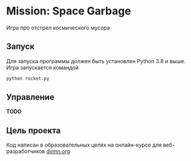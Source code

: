 # Mission: Space Garbage

Игра про отстрел космического мусора

## Запуск

Для запуска программы должен быть установлен Python 3.8 и выше. Игра запускается командой

```bash
python rocket.py

```

## Управление

__TODO__

## Цель проекта

Код написан в образовательных целях на онлайн-курсе для веб-разработчиков [dvmn.org](https://dvmn.org)
